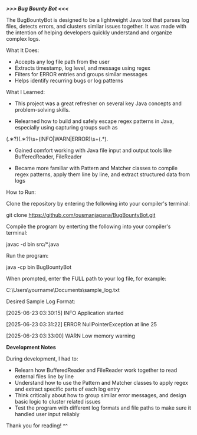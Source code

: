 ***>>> Bug Bounty Bot <<<***

The BugBountyBot is designed to be a lightweight Java tool that parses log files, detects errors, and clusters similar issues together. It was made with the intention of helping developers quickly understand  and organize complex logs.

What It Does:

- Accepts any log file path from the user
- Extracts timestamp, log level, and message using regex
- Filters for ERROR entries and groups similar messages
- Helps identify recurring bugs or log patterns

What I Learned:

- This project was a great refresher on several key Java concepts and problem-solving skills.

- Relearned how to build and safely escape regex patterns in Java, especially using capturing groups such as
  
(.∗?)(.∗?)\s+(INFO|WARN|ERROR)\s+(.*).

- Gained comfort working with Java file input and output tools like BufferedReader, FileReader

- Became more familiar with Pattern and Matcher classes to compile regex patterns, apply them line by line, and extract structured data from logs 

How to Run:

Clone the repository by entering the following into your compiler's terminal:

git clone https://github.com/ousmanjagana/BugBountyBot.git


Compile the program by enterting the following into your compiler's terminal:

javac -d bin src/*.java


Run the program:

java -cp bin BugBountyBot


When prompted, enter the FULL path to your log file, for example:

C:\Users\yourname\Documents\sample_log.txt

Desired Sample Log Format:

[2025-06-23 03:30:15] INFO Application started

[2025-06-23 03:31:22] ERROR NullPointerException at line 25

[2025-06-23 03:33:00] WARN Low memory warning

**Development Notes**


During development, I had to:

- Relearn how BufferedReader and FileReader work together to read external files line by line
- Understand how to use the Pattern and Matcher classes to apply regex and extract specific parts of each log entry
- Think critically about how to group similar error messages, and design basic logic to cluster related issues
- Test the program with different log formats and file paths to make sure it handled user input reliably


Thank you for reading! ^^
